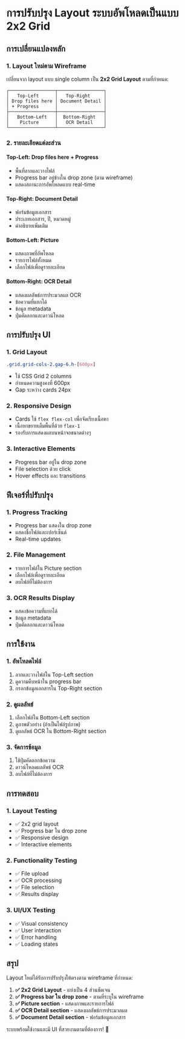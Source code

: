 # การปรับปรุง Layout ระบบอัพโหลดเป็นแบบ 2x2 Grid

## การเปลี่ยนแปลงหลัก

### 1. Layout ใหม่ตาม Wireframe
เปลี่ยนจาก layout แบบ single column เป็น **2x2 Grid Layout** ตามที่กำหนด:

```
┌─────────────────┬─────────────────┐
│   Top-Left      │   Top-Right     │
│ Drop files here │ Document Detail │
│ + Progress      │                 │
├─────────────────┼─────────────────┤
│   Bottom-Left   │  Bottom-Right   │
│    Picture      │   OCR Detail    │
└─────────────────┴─────────────────┘
```

### 2. รายละเอียดแต่ละส่วน

#### **Top-Left: Drop files here + Progress**
- พื้นที่ลากและวางไฟล์
- Progress bar อยู่ข้างใน drop zone (ตาม wireframe)
- แสดงสถานะการอัพโหลดแบบ real-time

#### **Top-Right: Document Detail**
- ฟอร์มข้อมูลเอกสาร
- ประเภทเอกสาร, ปี, หมวดหมู่
- คำอธิบายเพิ่มเติม

#### **Bottom-Left: Picture**
- แสดงภาพที่อัพโหลด
- รายการไฟล์ทั้งหมด
- เลือกไฟล์เพื่อดูรายละเอียด

#### **Bottom-Right: OCR Detail**
- แสดงผลลัพธ์การประมวลผล OCR
- ข้อความที่แยกได้
- ข้อมูล metadata
- ปุ่มคัดลอกและดาวน์โหลด

## การปรับปรุง UI

### 1. Grid Layout
```css
.grid.grid-cols-2.gap-6.h-[600px]
```
- ใช้ CSS Grid 2 columns
- กำหนดความสูงคงที่ 600px
- Gap ระหว่าง cards 24px

### 2. Responsive Design
- Cards ใช้ `flex flex-col` เพื่อจัดเรียงเนื้อหา
- เนื้อหาขยายเต็มพื้นที่ด้วย `flex-1`
- รองรับการแสดงผลบนหน้าจอขนาดต่างๆ

### 3. Interactive Elements
- Progress bar อยู่ใน drop zone
- File selection ด้วย click
- Hover effects และ transitions

## ฟีเจอร์ที่ปรับปรุง

### 1. Progress Tracking
- Progress bar แสดงใน drop zone
- แสดงชื่อไฟล์และเปอร์เซ็นต์
- Real-time updates

### 2. File Management
- รายการไฟล์ใน Picture section
- เลือกไฟล์เพื่อดูรายละเอียด
- ลบไฟล์ที่ไม่ต้องการ

### 3. OCR Results Display
- แสดงข้อความที่แยกได้
- ข้อมูล metadata
- ปุ่มคัดลอกและดาวน์โหลด

## การใช้งาน

### 1. อัพโหลดไฟล์
1. ลากและวางไฟล์ใน Top-Left section
2. ดูความคืบหน้าใน progress bar
3. กรอกข้อมูลเอกสารใน Top-Right section

### 2. ดูผลลัพธ์
1. เลือกไฟล์ใน Bottom-Left section
2. ดูภาพตัวอย่าง (ถ้าเป็นไฟล์รูปภาพ)
3. ดูผลลัพธ์ OCR ใน Bottom-Right section

### 3. จัดการข้อมูล
1. ใช้ปุ่มคัดลอกข้อความ
2. ดาวน์โหลดผลลัพธ์ OCR
3. ลบไฟล์ที่ไม่ต้องการ

## การทดสอบ

### 1. Layout Testing
- ✅ 2x2 grid layout
- ✅ Progress bar ใน drop zone
- ✅ Responsive design
- ✅ Interactive elements

### 2. Functionality Testing
- ✅ File upload
- ✅ OCR processing
- ✅ File selection
- ✅ Results display

### 3. UI/UX Testing
- ✅ Visual consistency
- ✅ User interaction
- ✅ Error handling
- ✅ Loading states

## สรุป

Layout ใหม่ได้รับการปรับปรุงให้ตรงตาม wireframe ที่กำหนด:

1. **✅ 2x2 Grid Layout** - แบ่งเป็น 4 ส่วนชัดเจน
2. **✅ Progress bar ใน drop zone** - ตามที่ระบุใน wireframe
3. **✅ Picture section** - แสดงภาพและรายการไฟล์
4. **✅ OCR Detail section** - แสดงผลลัพธ์การประมวลผล
5. **✅ Document Detail section** - ฟอร์มข้อมูลเอกสาร

ระบบพร้อมใช้งานและมี UI ที่สวยงามตามที่ต้องการ! 🎉
